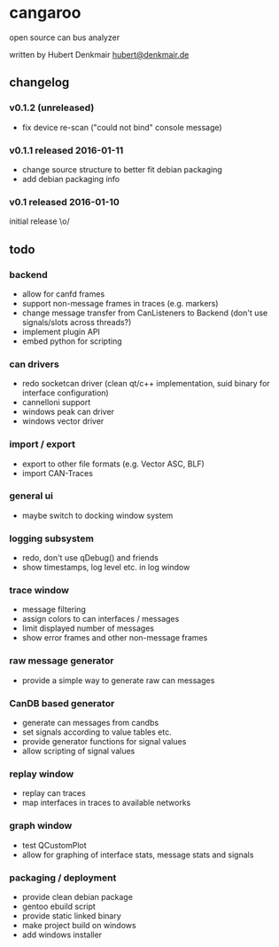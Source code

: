 # cangaroo
open source can bus analyzer

written by Hubert Denkmair <hubert@denkmair.de>

## changelog


### v0.1.2 (unreleased)
* fix device re-scan ("could not bind" console message)

### v0.1.1 released 2016-01-11
* change source structure to better fit debian packaging
* add debian packaging info

### v0.1 released 2016-01-10
initial release \o/



## todo

### backend
* allow for canfd frames
* support non-message frames in traces (e.g. markers)
* change message transfer from CanListeners to Backend (don't use signals/slots across threads?)
* implement plugin API
* embed python for scripting

### can drivers
* redo socketcan driver (clean qt/c++ implementation, suid binary for interface configuration)
* cannelloni support
* windows peak can driver
* windows vector driver

### import / export
* export to other file formats (e.g. Vector ASC, BLF)
* import CAN-Traces

### general ui
* maybe switch to docking window system

### logging subsystem
* redo, don't use qDebug() and friends
* show timestamps, log level etc. in log window

### trace window
* message filtering
* assign colors to can interfaces / messages
* limit displayed number of messages
* show error frames and other non-message frames

### raw message generator
* provide a simple way to generate raw can messages

### CanDB based generator
* generate can messages from candbs
* set signals according to value tables etc.
* provide generator functions for signal values
* allow scripting of signal values

### replay window
* replay can traces
* map interfaces in traces to available networks

### graph window
* test QCustomPlot
* allow for graphing of interface stats, message stats and signals

### packaging / deployment
* provide clean debian package
* gentoo ebuild script
* provide static linked binary
* make project build on windows
* add windows installer

